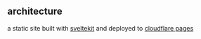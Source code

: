 ## architecture

a static site built with [sveltekit](https://kit.svelte.dev) and deployed to [cloudflare pages](https://pages.cloudflare.com)
